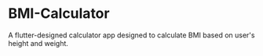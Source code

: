 # BMI-Calculator
A flutter-designed calculator app designed to calculate BMI based on user's height and weight.
